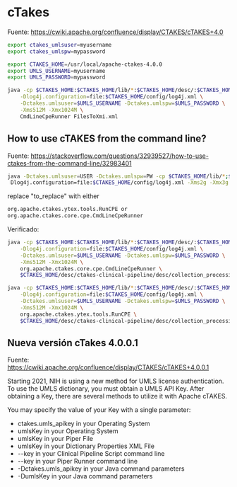 # cTakes
Fuente: https://cwiki.apache.org/confluence/display/CTAKES/cTAKES+4.0
```sh
export ctakes_umlsuser=myusername
export ctakes_umlspw=mypassword

export CTAKES_HOME=/usr/local/apache-ctakes-4.0.0
export UMLS_USERNAME=myusername
export UMLS_PASSWORD=mypassword

java -cp $CTAKES_HOME:$CTAKES_HOME/lib/*:$CTAKES_HOME/desc/:$CTAKES_HOME/resources/ \
	-Dlog4j.configuration=file:$CTAKES_HOME/config/log4j.xml \
	-Dctakes.umlsuser=$UMLS_USERNAME -Dctakes.umlspw=$UMLS_PASSWORD \
	-Xms512M -Xmx1024M \
	CmdLineCpeRunner FilesToXmi.xml
```

## How to use cTAKES from the command line?
Fuente: https://stackoverflow.com/questions/32939527/how-to-use-ctakes-from-the-command-line/32983401

```sh
java -Dctakes.umlsuser=USER -Dctakes.umlspw=PW -cp $CTAKES_HOME/lib/*;$CTAKES_HOME/desc/;$CTAKES_HOME/resources‌​/ -
 Dlog4j.configuration=file:$CTAKES_HOME/config/log4j.xml -Xms2g -Xmx3g to_replace $CTAKES_HOME/desc/ctakes-clinical-pipeline/desc/collection_p‌​rocessing_engine/tes‌​t_plaintext_test.xml
```
replace "to_replace" with either
```sh
org.apache.ctakes.ytex.tools.RunCPE or 
org.apache.ctakes.core.cpe.CmdLineCpeRunner
```


Verificado:
```sh
java -cp $CTAKES_HOME:$CTAKES_HOME/lib/*:$CTAKES_HOME/desc/:$CTAKES_HOME/resources/ \
	-Dlog4j.configuration=file:$CTAKES_HOME/config/log4j.xml \
	-Dctakes.umlsuser=$UMLS_USERNAME -Dctakes.umlspw=$UMLS_PASSWORD \
	-Xms512M -Xmx1024M \
	org.apache.ctakes.core.cpe.CmdLineCpeRunner \
	$CTAKES_HOME/desc/ctakes-clinical-pipeline/desc/collection_processing_engine/test_plaintext.xml

java -cp $CTAKES_HOME:$CTAKES_HOME/lib/*:$CTAKES_HOME/desc/:$CTAKES_HOME/resources/ \
	-Dlog4j.configuration=file:$CTAKES_HOME/config/log4j.xml \
	-Dctakes.umlsuser=$UMLS_USERNAME -Dctakes.umlspw=$UMLS_PASSWORD \
	-Xms512M -Xmx1024M \
	org.apache.ctakes.ytex.tools.RunCPE \
	$CTAKES_HOME/desc/ctakes-clinical-pipeline/desc/collection_processing_engine/test_plaintext.xml
```

## Nueva versión cTakes 4.0.0.1
Fuente: https://cwiki.apache.org/confluence/display/CTAKES/cTAKES+4.0.0.1

Starting 2021, NIH is using a new method for UMLS license authentication. To use the UMLS dictionary, you must obtain a UMLS API Key. After obtaining a Key, there are several methods to utilize it with Apache cTAKES.

You may specify the value of your Key with a single parameter:
- ctakes.umls_apikey in your Operating System
- umlsKey in your Operating System
- umlsKey in your Piper File
- umlsKey in your Dictionary Properties XML File
- --key in your Clinical Pipeline Script command line
- --key in your Piper Runner command line
- -Dctakes.umls_apikey  in your Java command parameters
- -DumlsKey in your Java command parameters


